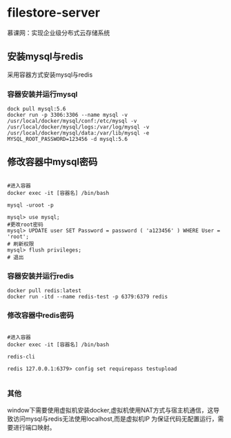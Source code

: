 # filestore-server
慕课网：实现企业级分布式云存储系统

## 安装mysql与redis

采用容器方式安装mysql与redis

### 容器安装并运行mysql

```shel
dock pull mysql:5.6
docker run -p 3306:3306 --name mysql -v /usr/local/docker/mysql/conf:/etc/mysql -v /usr/local/docker/mysql/logs:/var/log/mysql -v /usr/local/docker/mysql/data:/var/lib/mysql -e MYSQL_ROOT_PASSWORD=123456 -d mysql:5.6
```

## 修改容器中mysql密码

```shell

#进入容器
docker exec -it [容器名] /bin/bash

mysql -uroot -p

mysql> use mysql;
#更改root密码
mysql> UPDATE user SET Password = password ( 'a123456' ) WHERE User = 'root';
# 刷新权限
mysql> flush privileges;
# 退出

```

### 容器安装并运行redis

```shell
docker pull redis:latest
docker run -itd --name redis-test -p 6379:6379 redis
```

### 修改容器中redis密码

```shell

#进入容器
docker exec -it [容器名] /bin/bash

redis-cli

redis 127.0.0.1:6379> config set requirepass testupload


```

### 其他

window下需要使用虚拟机安装docker,虚拟机使用NAT方式与宿主机通信，这导致访问mysql与redis无法使用localhost,而是虚拟机IP
为保证代码无配置运行，需要进行端口映射。
